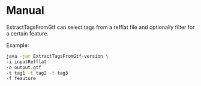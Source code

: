 # Manual

ExtractTagsFromGtf can select tags from a refflat file and optionally filter for a certain feature.

Example:
```bash
java -jar ExtractTagsFromGtf-version \
-i inputRefflat
-o output.gtf
-t tag1 -t tag2 -t tag3
-f feauture
```
